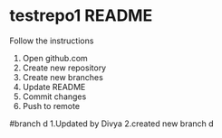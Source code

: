 # testrepo1 README
Follow the instructions
1. Open github.com
2. Create new repository
3. Create new branches
4. Update README 
5. Commit changes
6. Push to remote

#branch d
1.Updated by Divya
2.created new branch d




